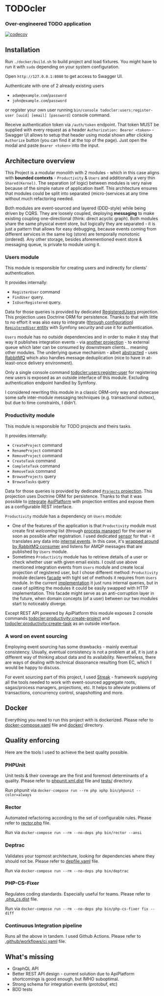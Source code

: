# TODOcler
### Over-engineered TODO application

[![codecov](https://codecov.io/gh/alanbem/todocler/branch/main/graph/badge.svg?token=O5WFLBW4EZ)](https://codecov.io/gh/alanbem/todocler)

## Installation

Run `./docker/build.sh` to build project and load fixtures. You might have to run it with `sudo` depending on your
system configuration.

Open `http://127.0.0.1:8080` to get access to Swagger UI.

Authenticate with one of 2 already existing users

- `adam@example.com`/`password`
- `john@example.com`/`password`

or register your own user running `bin/console todocler:users:register-user [uuid] [email] [password]` console command.

Receive authentication token via `/auth/token` endpoint. That token MUST be supplied with every request as a header
`Authorization: Bearer <token>` - Swagger UI allows to setup that header using modal shown after clicking `Authorize`
button (you can find it at the top of the page). Just open the modal and paste `Bearer <token>` into the input.

## Architecture overview

This Project is a modular monolith with 2 modules - which in this case aligns with **bounded contexts** - `Productivity` & `Users` and additionally
a very thin `Shared(Kernel)`. The separation (of logic) between modules is very naive because of the simple nature of application itself.
This architecture ensures that modules could be split into separated (micro-)services at any time without much refactoring needed.

Both modules are event-sourced and layered (DDD-style) while being driven by CQRS. They are loosely coupled, deploying **messaging** to make existing coupling one-directional (think: direct acyclic graph). 
Both modules share the same physical event store, but logically they are separated - it is just a pattern that allows for
easy debugging, because events coming from different services in the same log (store) are temporally monotonic (ordered).
Any other storage, besides aforementioned event store & messaging queue, is private to module using it.

### Users module
This module is responsible for creating users and indirectly for clients' authentication.

It provides internally:
- `RegisterUser` command
- `FindUser` query.
- `IsUserRegistered` query.

Data for those queries is provided by dedicated [RegisteredUsers](https://github.com/alanbem/todocler/blob/main/src/Users/Application/Projector/RegisteredUsers/Projector.php) projection. This projection uses Doctrine ORM for persistence.
Thanks to that with little to no effort it was also easy to integrate ([through configuration](https://github.com/alanbem/todocler/blob/main/config/packages/security.yaml#L7)) [`RegisteredUser` entity](https://github.com/alanbem/todocler/blob/main/src/Users/Application/Projector/RegisteredUsers/Doctrine/Entity/RegisteredUser.php) with Symfony security and
use it for authentication.

`Users` module has no outside dependencies and in order to make it stay that way it publishes integration events - via [another projection](https://github.com/alanbem/todocler/blob/main/src/Users/Application/Projector/Queue/Projector.php) - to external queue which later can be consumed by downstream clients... meaning other modules.
The underlying queue mechanism - albeit [abstracted](https://github.com/alanbem/todocler/blob/main/src/Users/Application/Projector/Queue/Projector/Queue.php) - uses [RabbitMQ](https://github.com/alanbem/todocler/blob/main/src/Users/Infrastructure/Queue/RabbitMQQueue.php) which also handles message deduplication (nice to have in at-least-once delivery environment).

Only a single console command [todocler:users:register-user](https://github.com/alanbem/todocler/blob/main/src/Users/Infrastructure/Interfaces/Console/Symfony/RegisterUserCommand.php) for registering new users is exposed as an outside interface of this module. Excluding authentication endpoint handled by Symfony.

I considered rewriting this module in a classic ORM-only way and showcase some safe inter-module messaging techniques (e.g. transactional outbox), but due to time constraints, I didn't.

### Productivity module
This module is responsible for TODO projects and theirs tasks.

It provides internally:
- `CreateProject` command
- `RenameProject` command
- `RemoveProject` command
- `CreateTask` command
- `CompleteTask` command
- `RemoveTask` command
- `BrowseProjects` query
- `BrowseTasks` query

Data for those queries is provided by dedicated [`Projects` projection](https://github.com/alanbem/todocler/blob/main/src/Productivity/Application/Projector/Projects/Projector.php). This projection uses Doctrine ORM for persistence.
Thanks to that it was possible to [integrate](https://github.com/alanbem/todocler/tree/main/src/Productivity/Infrastructure/Interfaces/Rest/ApiPlatform) [ApiPlatform](https://api-platform.com/) with projection entities and expose them as a configurable REST interface.

`Productivity` module has a dependency on `Users` module:
- One of the features of the application is that `Productivity` module must create first *welcoming* list (through [process manager](https://github.com/alanbem/todocler/blob/main/src/Productivity/Application/ProcessManager/Registration/ProcessManager.php#L56)) for the user as soon as possible after registration.
  I used dedicated [sensor](https://github.com/alanbem/todocler/blob/main/src/Productivity/Application/Sensor/UsersEvents/Sensor.php) for that - it translates any data into [internal events](https://github.com/alanbem/todocler/tree/main/src/Productivity/Application/Event). In this case, it's [wrapped around by
  RabbitMQ consumer](https://github.com/alanbem/todocler/blob/main/config/services/productivity/sensors.yaml#L23) and listens for AMQP messages that are published by `Users` module.
- Sometimes `Productivity` module has to retrieve details of a user or check whether user with given email exists.
  I could use above mentioned integration events from `Users` module and create local projection of registered user, but
  I chose different method: `Productivity` module declares [facade](https://github.com/alanbem/todocler/blob/main/src/Productivity/UsersFacade.php) with tight set of methods it requires from `Users` module.
  In the current [implementation](https://github.com/alanbem/todocler/blob/main/src/Users/Infrastructure/UsersFacadeForProductivity.php) it just runs internal queries, but in case of splitting the modules it could be easily swapped with HTTP implementation.
  This facade might serve as an anti-corruption layer in the future, when domain concepts (of a user) between our two modules start to noticeably diverge.

Except REST API powered by ApiPlatform this module exposes 2 console commands [todocler:productivity:create-project](https://github.com/alanbem/todocler/blob/main/src/Productivity/Infrastructure/Interfaces/Console/Symfony/CreateProjectCommand.php) and [todocler:productivity:create-task](https://github.com/alanbem/todocler/blob/main/src/Productivity/Infrastructure/Interfaces/Console/Symfony/CreateTaskCommand.php) as an outside interface.

### A word on event sourcing
Employing event sourcing has some drawbacks - mainly eventual consistency. Usually, eventual consistency is not a problem at all,
it is just a different way of thinking about data and its availability. Nevertheless, there are ways of dealing with technical dissonance resulting from EC, which I would be happy to discuss.

For event sourcing part of this project, I used [Streak](https://github.com/streakphp/streak) - framework supplying all the tools needed to work with
event-sourced aggregate roots, sagas/process managers, projections, etc. It helps to alleviate problems of transactions,
concurrency control, snapshotting and more.

## Docker
Everything you need to run this project with is dockerized. Please refer to [docker-compose.yaml](https://github.com/alanbem/todocler/blob/main/docker-compose.yaml) file and [docker/](https://github.com/alanbem/todocler/tree/main/docker) directory.

## Quality enforcing
Here are the tools I used to achieve the best quality possible.

### PHPUnit
Unit tests & their coverage are the first and foremost determinants of a quality. Please refer to [phpunit.xml.dist](https://github.com/alanbem/todocler/blob/main/phpunit.xml.dist) file and [tests/](https://github.com/alanbem/todocler/tree/main/tests) directory.

Run phpunit via `docker-compose run --rm php xphp bin/phpunit --color=always`
### Rector
Automated refactoring according to the set of configurable rules. Please refer to [rector.php](https://github.com/alanbem/todocler/blob/main/rector.php) file.

Run via `docker-compose run --rm --no-deps php bin/rector --ansi`
### Deptrac
Validates your topmost architecture, looking for dependencies where they should not be. Please refer to [depfile.yaml](https://github.com/alanbem/todocler/blob/main/depfile.yaml) file.

Run via `docker-compose run --rm --no-deps php bin/deptrac`
### PHP-CS-Fixer
Regulates coding standards. Especially useful for teams. Please refer to [.php_cs.dist](https://github.com/alanbem/todocler/blob/main/.php_cs.dist) file.

Run via `docker-compose run --rm --no-deps php bin/php-cs-fixer fix --diff`
### Continuous Integration pipeline
Runs all the above in tandem. I used Github Actions. Please refer to [.github/workflows/ci.yaml](https://github.com/alanbem/todocler/blob/main/.github/workflows/ci.yaml) file.

## What's missing
- GraphQL API
- Better REST API design - current solution due to ApiPlatform shortcomings is good enough, but IMHO suboptimal.
- Strong schema for integration events (protobuf, etc)
- BDD tests

